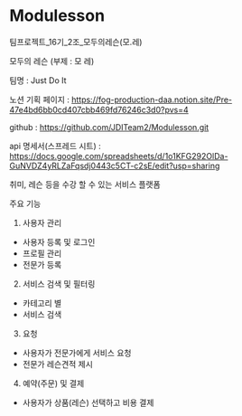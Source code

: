 # Modulesson
팀프로젝트_16기_2조_모두의레슨(모.레)

모두의 레슨 (부제 : 모 레)

팀명 : Just Do It

노션 기획 페이지 : https://fog-production-daa.notion.site/Pre-47e4bd6bb0cd407cbb469fd76246c3d0?pvs=4

github : https://github.com/JDITeam2/Modulesson.git

api 명세서(스프레드 시트) : https://docs.google.com/spreadsheets/d/1o1KFG292OlDa-GuNVDZ4yRLZaFqsdj0443c5CT-c2sE/edit?usp=sharing

취미, 레슨 등을 수강 할 수 있는 서비스 플랫폼



주요 기능

1. 사용자 관리

* 사용자 등록 및 로그인
* 프로필 관리
* 전문가 등록


2. 서비스 검색 및 필터링

* 카테고리 별  
* 서비스 검색


3. 요청

* 사용자가 전문가에게 서비스 요청
* 전문가 레슨견적 제시


4. 예약(주문) 및 결제

* 사용자가 상품(레슨) 선택하고 비용 결제

